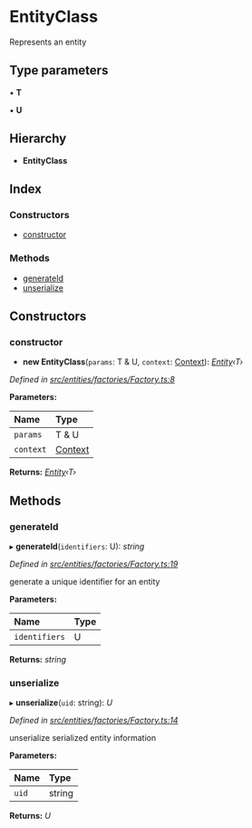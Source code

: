 # EntityClass

Represents an entity

## Type parameters

▪ **T**

▪ **U**

## Hierarchy

* **EntityClass**

## Index

### Constructors

* [constructor]()

### Methods

* [generateId]()
* [unserialize]()

## Constructors

### constructor

+ **new EntityClass**\(`params`: T & U, `context`: [Context]()\): [_Entity_]()_‹T›_

_Defined in_ [_src/entities/factories/Factory.ts:8_](https://github.com/PolymathNetwork/polymath-sdk/blob/550676f/src/entities/factories/Factory.ts#L8)

**Parameters:**

| Name | Type |
| :--- | :--- |
| `params` | T & U |
| `context` | [Context]() |

**Returns:** [_Entity_]()_‹T›_

## Methods

### generateId

▸ **generateId**\(`identifiers`: U\): _string_

_Defined in_ [_src/entities/factories/Factory.ts:19_](https://github.com/PolymathNetwork/polymath-sdk/blob/550676f/src/entities/factories/Factory.ts#L19)

generate a unique identifier for an entity

**Parameters:**

| Name | Type |
| :--- | :--- |
| `identifiers` | U |

**Returns:** _string_

### unserialize

▸ **unserialize**\(`uid`: string\): _U_

_Defined in_ [_src/entities/factories/Factory.ts:14_](https://github.com/PolymathNetwork/polymath-sdk/blob/550676f/src/entities/factories/Factory.ts#L14)

unserialize serialized entity information

**Parameters:**

| Name | Type |
| :--- | :--- |
| `uid` | string |

**Returns:** _U_

